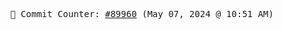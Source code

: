 <p align="center">
    <samp>
        📮 Commit Counter: <a href="https://github.com/Javascript-void0/Javascript-void0/commits/main">#89960</a> (May 07, 2024 @ 10:51 AM)
    </samp>
</p>
